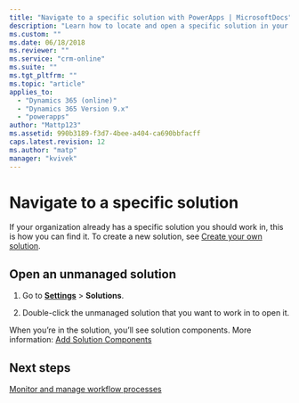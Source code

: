 ```yaml
---
title: "Navigate to a specific solution with PowerApps | MicrosoftDocs"
description: "Learn how to locate and open a specific solution in your environment"
ms.custom: ""
ms.date: 06/18/2018
ms.reviewer: ""
ms.service: "crm-online"
ms.suite: ""
ms.tgt_pltfrm: ""
ms.topic: "article"
applies_to: 
  - "Dynamics 365 (online)"
  - "Dynamics 365 Version 9.x"
  - "powerapps"
author: "Mattp123"
ms.assetid: 990b3189-f3d7-4bee-a404-ca690bbfacff
caps.latest.revision: 12
ms.author: "matp"
manager: "kvivek"
---
```


# Navigate to a specific solution

If your organization already has a specific solution you should work in, this is how you can find it. To create a new solution, see [Create your own solution](create-solution.md).  
  
## Open an unmanaged solution  
  
1. Go to **[Settings](../model-driven-apps/advanced-navigation.md#settings)** > **Solutions**.  
  
2. Double-click the unmanaged solution that you want to work in to open it.  
  
 When you’re in the solution, you’ll see solution components. More information: [Add Solution Components](solutions-overview.md)  

 ## Next steps
[Monitor and manage workflow processes](/flow/monitor-manage-processes)
